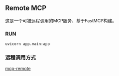 ## Remote MCP

这是一个可被远程调用的MCP服务，基于FastMCP构建。

### RUN
```bash
uvicorn app.main:app
```

### 远程调用方式
[mcp-remote](https://github.com/geelen/mcp-remote)